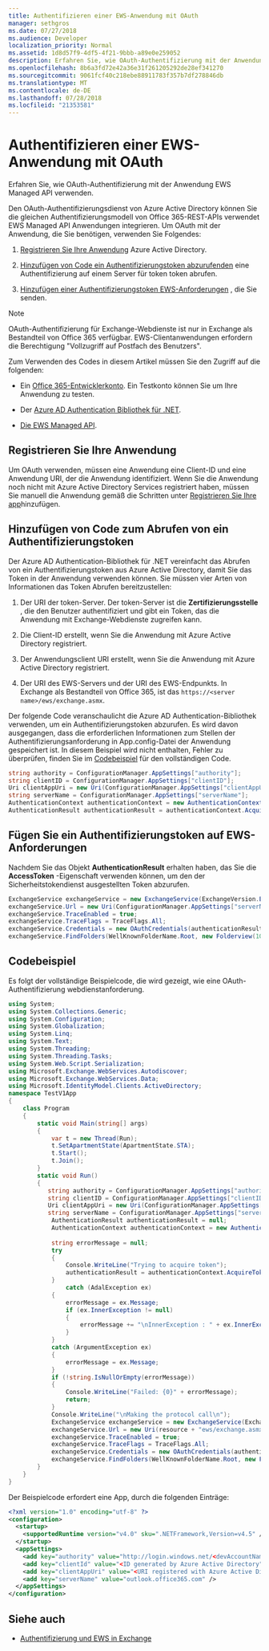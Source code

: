 ```yaml
---
title: Authentifizieren einer EWS-Anwendung mit OAuth
manager: sethgros
ms.date: 07/27/2018
ms.audience: Developer
localization_priority: Normal
ms.assetid: 1d8d57f9-4df5-4f21-9bbb-a89e0e259052
description: Erfahren Sie, wie OAuth-Authentifizierung mit der Anwendung EWS Managed API verwenden.
ms.openlocfilehash: 8b6a3fd72e42a36e31f261205292de28ef341270
ms.sourcegitcommit: 9061fcf40c218ebe88911783f357b7df278846db
ms.translationtype: MT
ms.contentlocale: de-DE
ms.lasthandoff: 07/28/2018
ms.locfileid: "21353581"
---
```

# <a name="authenticate-an-ews-application-by-using-oauth"></a>Authentifizieren einer EWS-Anwendung mit OAuth

Erfahren Sie, wie OAuth-Authentifizierung mit der Anwendung EWS Managed API verwenden.
  
Den OAuth-Authentifizierungsdienst von Azure Active Directory können Sie die gleichen Authentifizierungsmodell von Office 365-REST-APIs verwendet EWS Managed API Anwendungen integrieren. Um OAuth mit der Anwendung, die Sie benötigen, verwenden Sie Folgendes:
  
1. [Registrieren Sie Ihre Anwendung](#bk_register) Azure Active Directory. 
    
2. [Hinzufügen von Code ein Authentifizierungstoken abzurufenden](#bk_getToken) eine Authentifizierung auf einem Server für token token abrufen. 
    
3. [Hinzufügen einer Authentifizierungstoken EWS-Anforderungen](#bk_useToken) , die Sie senden. 
    
> [!NOTE]
> OAuth-Authentifizierung für Exchange-Webdienste ist nur in Exchange als Bestandteil von Office 365 verfügbar. EWS-Clientanwendungen erfordern die Berechtigung "Vollzugriff auf Postfach des Benutzers". 
  
Zum Verwenden des Codes in diesem Artikel müssen Sie den Zugriff auf die folgenden:
  
- Ein [Office 365-Entwicklerkonto](https://docs.microsoft.com/en-us/office/developer-program/office-365-developer-program). Ein Testkonto können Sie um Ihre Anwendung zu testen.
    
- Der [Azure AD Authentication Bibliothek für .NET](https://docs.microsoft.com/en-us/azure/active-directory/develop/active-directory-authentication-libraries).
    
- [Die EWS Managed API](https://github.com/officedev/ews-managed-api.aspx).

<a name="bk_register"> </a>

## <a name="register-your-application"></a>Registrieren Sie Ihre Anwendung

Um OAuth verwenden, müssen eine Anwendung eine Client-ID und eine Anwendung URI, der die Anwendung identifiziert. Wenn Sie die Anwendung noch nicht mit Azure Active Directory Services registriert haben, müssen Sie manuell die Anwendung gemäß die Schritten unter [Registrieren Sie Ihre app](https://apps.dev.microsoft.com/#/appList)hinzufügen.

<a name="bk_getToken"> </a>

## <a name="add-code-to-get-an-authentication-token"></a>Hinzufügen von Code zum Abrufen von ein Authentifizierungstoken

Der Azure AD Authentication-Bibliothek für .NET vereinfacht das Abrufen von ein Authentifizierungstoken aus Azure Active Directory, damit Sie das Token in der Anwendung verwenden können. Sie müssen vier Arten von Informationen das Token Abrufen bereitzustellen:
  
1. Der URI der token-Server. Der token-Server ist die **Zertifizierungsstelle** , die den Benutzer authentifiziert und gibt ein Token, das die Anwendung mit Exchange-Webdienste zugreifen kann. 
    
2. Die Client-ID erstellt, wenn Sie die Anwendung mit Azure Active Directory registriert.
    
3. Der Anwendungsclient URI erstellt, wenn Sie die Anwendung mit Azure Active Directory registriert.
    
4. Der URI des EWS-Servers und der URI des EWS-Endpunkts. In Exchange als Bestandteil von Office 365, ist das `https://<server name>/ews/exchange.asmx`.
    
Der folgende Code veranschaulicht die Azure AD Authentication-Bibliothek verwenden, um ein Authentifizierungstoken abzurufen. Es wird davon ausgegangen, dass die erforderlichen Informationen zum Stellen der Authentifizierungsanforderung in App.config-Datei der Anwendung gespeichert ist. In diesem Beispiel wird nicht enthalten, Fehler zu überprüfen, finden Sie im [Codebeispiel](#bk_codeSample) für den vollständigen Code. 
  
```cs
string authority = ConfigurationManager.AppSettings["authority"];
string clientID = ConfigurationManager.AppSettings["clientID"];
Uri clientAppUri = new Uri(ConfigurationManager.AppSettings["clientAppUri"];
string serverName = ConfigurationManager.AppSettings["serverName"];
AuthenticationContext authenticationContext = new AuthenticationContext(authority, false);
AuthenticationResult authenticationResult = authenticationContext.AcquireToken(serverName, clientId, clientAppUri);

```

<a name="bk_useToken"> </a>

## <a name="add-an-authentication-token-to-ews-requests"></a>Fügen Sie ein Authentifizierungstoken auf EWS-Anforderungen

Nachdem Sie das Objekt **AuthenticationResult** erhalten haben, das Sie die **AccessToken** -Eigenschaft verwenden können, um den der Sicherheitstokendienst ausgestellten Token abzurufen. 
  
```cs
ExchangeService exchangeService = new ExchangeService(ExchangeVersion.Exchange2013);
exchangeService.Url = new Uri(ConfigurationManager.AppSettings["serverName"]+"ews/exchange.asmx");
exchangeService.TraceEnabled = true;
exchangeService.TraceFlags = TraceFlags.All;
exchangeService.Credentials = new OAuthCredentials(authenticationResult.AccessToken));
exchangeService.FindFolders(WellKnownFolderName.Root, new Folderview(10));
```

<a name="bk_codeSample"> </a>

## <a name="code-sample"></a>Codebeispiel

Es folgt der vollständige Beispielcode, die wird gezeigt, wie eine OAuth-Authentifizierung webdienstanforderung.
  
```cs
using System;
using System.Collections.Generic;
using System.Configuration;
using System.Globalization;
using System.Linq;
using System.Text;
using System.Threading;
using System.Threading.Tasks;
using System.Web.Script.Serialization;
using Microsoft.Exchange.WebServices.Autodiscover;
using Microsoft.Exchange.WebServices.Data;
using Microsoft.IdentityModel.Clients.ActiveDirectory;
namespace TestV1App
{
    class Program
    {
        static void Main(string[] args)
        {
            var t = new Thread(Run);
            t.SetApartmentState(ApartmentState.STA);
            t.Start();
            t.Join();
        }
        static void Run()
        {
           string authority = ConfigurationManager.AppSettings["authority"];
           string clientID = ConfigurationManager.AppSettings["clientID"];
           Uri clientAppUri = new Uri(ConfigurationManager.AppSettings["clientAppUri"];
           string serverName = ConfigurationManager.AppSettings["serverName"];
            AuthenticationResult authenticationResult = null;
            AuthenticationContext authenticationContext = new AuthenticationContext(authority, false);
            
            string errorMessage = null;
            try
            {
                Console.WriteLine("Trying to acquire token");
                authenticationResult = authenticationContext.AcquireToken(serverName, clientId, clientAppUri);
            }
                catch (AdalException ex)
            {
                errorMessage = ex.Message;
                if (ex.InnerException != null)
                {
                    errorMessage += "\nInnerException : " + ex.InnerException.Message;
                }
            }
            catch (ArgumentException ex)
            {
                errorMessage = ex.Message;
            }
            if (!string.IsNullOrEmpty(errorMessage))
            {
                Console.WriteLine("Failed: {0}" + errorMessage);
                return;
            }
            Console.WriteLine("\nMaking the protocol call\n");
            ExchangeService exchangeService = new ExchangeService(ExchangeVersion.Exchange2013);
            exchangeService.Url = new Uri(resource + "ews/exchange.asmx");
            exchangeService.TraceEnabled = true;
            exchangeService.TraceFlags = TraceFlags.All;
            exchangeService.Credentials = new OAuthCredentials(authenticationResult.AccessToken);
            exchangeService.FindFolders(WellKnownFolderName.Root, new FolderView(10));
        }
    }
}

```

Der Beispielcode erfordert eine App, durch die folgenden Einträge:
  
```xml
<?xml version="1.0" encoding="utf-8" ?>
<configuration>
  <startup>
    <supportedRuntime version="v4.0" sku=".NETFramework,Version=v4.5" />
  </startup>
  <appSettings>
    <add key="authority" value="http://login.windows.net/<devAccountName>.onmicrosoft.com" />
    <add key="clientId" value="<ID generated by Azure Active Directory"/>
    <add key="clientAppUri" value="<URI registered with Azure Active Directory"/>
    <add key="serverName" value="outlook.office365.com" />
  </appSettings>
</configuration>
```

## <a name="see-also"></a>Siehe auch

- [Authentifizierung und EWS in Exchange](authentication-and-ews-in-exchange.md)    

    

